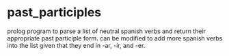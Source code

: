 # past_participles
prolog program to parse a list of neutral spanish verbs and return their appropriate past participle form. can be modified to add more spanish verbs into the list given that they end in -ar, -ir, and -er.

